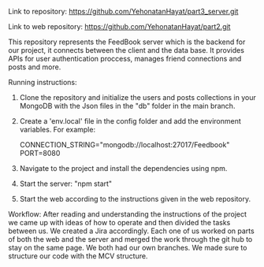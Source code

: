 Link to repository: https://github.com/YehonatanHayat/part3_server.git

Link to web repository: https://github.com/YehonatanHayat/part2.git



This repository represents the FeedBook server which is the backend for our project, it connects between the client and the data base. It provides APIs for user authentication proccess,
manages friend connections and posts and more.

Running instructions:

1. Clone the repository and initialize the users and posts collections in your MongoDB with the Json files in the "db" folder in the main branch.

2. Create a 'env.local' file in the config folder and add the environment variables. For example:

   CONNECTION_STRING="mongodb://localhost:27017/Feedbook"
PORT=8080

4. Navigate to the project and install the dependencies using npm.

5. Start the server:  "npm start"

6. Start the web according to the instructions given in the web repository.

Workflow: After reading and understanding the instructions of the project we came up with ideas of how to operate and then divided the tasks between us. We created a Jira accordingly.
Each one of us worked on parts of both the web and the server and merged the work through the git hub to stay on the same page. We both had our own branches.
We made sure to structure our code with the MCV structure.

